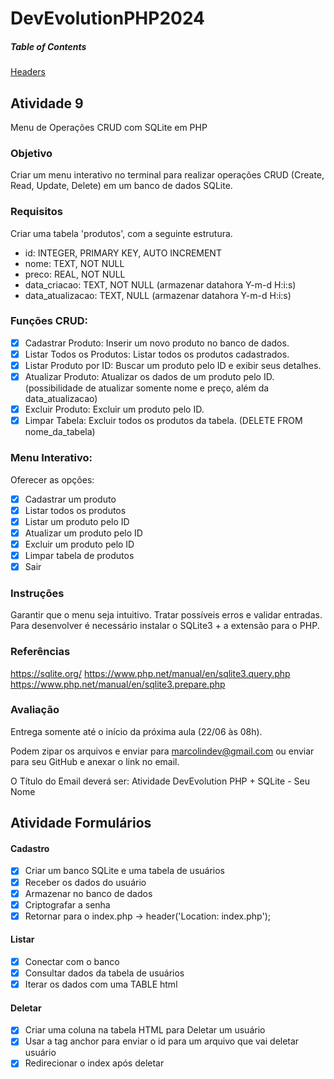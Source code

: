 # DevEvolutionPHP2024

##### Table of Contents
[Headers](#headers)

## Atividade 9

Menu de Operações CRUD com SQLite em PHP

### Objetivo

Criar um menu interativo no terminal para realizar operações CRUD (Create, Read, Update, Delete) em um banco de dados SQLite.

### Requisitos

Criar uma tabela 'produtos', com a seguinte estrutura.

- id: INTEGER, PRIMARY KEY, AUTO INCREMENT
- nome: TEXT, NOT NULL
- preco: REAL, NOT NULL
- data_criacao: TEXT, NOT NULL (armazenar datahora Y-m-d H:i:s)
- data_atualizacao: TEXT, NULL (armazenar datahora Y-m-d H:i:s)

### Funções CRUD:

- [X] Cadastrar Produto: Inserir um novo produto no banco de dados.
- [X] Listar Todos os Produtos: Listar todos os produtos cadastrados.
- [X] Listar Produto por ID: Buscar um produto pelo ID e exibir seus detalhes.
- [X] Atualizar Produto: Atualizar os dados de um produto pelo ID. (possibilidade de atualizar somente nome e preço, além da data_atualizacao)
- [X] Excluir Produto: Excluir um produto pelo ID.
- [X] Limpar Tabela: Excluir todos os produtos da tabela. (DELETE FROM nome_da_tabela)

### Menu Interativo:

Oferecer as opções:

- [X] Cadastrar um produto
- [X] Listar todos os produtos
- [X] Listar um produto pelo ID
- [X] Atualizar um produto pelo ID
- [X] Excluir um produto pelo ID
- [X] Limpar tabela de produtos
- [X] Sair

### Instruções

Garantir que o menu seja intuitivo.
Tratar possíveis erros e validar entradas.
Para desenvolver é necessário instalar o SQLite3 + a extensão para o PHP.

### Referências

https://sqlite.org/
https://www.php.net/manual/en/sqlite3.query.php
https://www.php.net/manual/en/sqlite3.prepare.php

### Avaliação

Entrega somente até o início da próxima aula (22/06 às 08h).

Podem zipar os arquivos e enviar para marcolindev@gmail.com ou enviar para seu GitHub e anexar o link no email.

O Título do Email deverá ser: Atividade DevEvolution PHP + SQLite - Seu Nome

## Atividade Formulários

#### Cadastro

- [X] Criar um banco SQLite e uma tabela de usuários
- [X] Receber os dados do usuário
- [X] Armazenar no banco de dados
- [X] Criptografar a senha
- [X] Retornar para o index.php -> header('Location: index.php');

#### Listar

- [X] Conectar com o banco
- [X] Consultar dados da tabela de usuários
- [X] Iterar os dados com uma TABLE html

#### Deletar

- [X] Criar uma coluna na tabela HTML para Deletar um usuário
- [X] Usar a tag anchor para enviar o id para um arquivo que vai deletar usuário
- [X] Redirecionar o index após deletar
